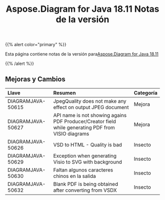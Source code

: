 ﻿---
title: Aspose.Diagram for Java 18.11 Notas de la versión
type: docs
weight: 20
url: /es/java/aspose-diagram-for-java-18-11-release-notes/
---
{{% alert color="primary" %}} 

Esta página contiene notas de la versión para[Aspose.Diagram for Java 18.11](https://docs.aspose.com/diagram/java/aspose-diagram-for-java-18-11-release-notes/)

{{% /alert %}} 
## **Mejoras y Cambios**

|**Llave**|**Resumen**|**Categoría**|
|:- |:- |:- |
|DIAGRAMJAVA-50615|JpegQuality does not make any effect on output JPEG document|Mejora|
|DIAGRAMJAVA-50627|API name is not showing agains PDF Producer/Creator field while generating PDF from VISIO diagrams|Mejora|
|DIAGRAMJAVA-50626|VSD to HTML - Quality is bad|Insecto|
|DIAGRAMJAVA-50629|Exception when generating Visio to SVG with background|Insecto|
|DIAGRAMJAVA-50630|Faltan algunos caracteres chinos en la salida|Insecto|
|DIAGRAMJAVA-50632|Blank PDF is being obtained after converting from VSDX|Insecto|

